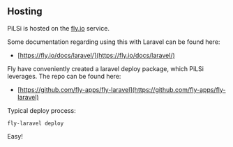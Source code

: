 ## Hosting

PiLSi is hosted on the [fly.io](https://fly.io/) service.

Some documentation regarding using this with Laravel can be found here:

- [https://fly.io/docs/laravel/](https://fly.io/docs/laravel/)

Fly have conveniently created a laravel deploy package, which PiLSi leverages.  The repo can be found here:

- [https://github.com/fly-apps/fly-laravel](https://github.com/fly-apps/fly-laravel)

Typical deploy process:

    fly-laravel deploy

Easy!